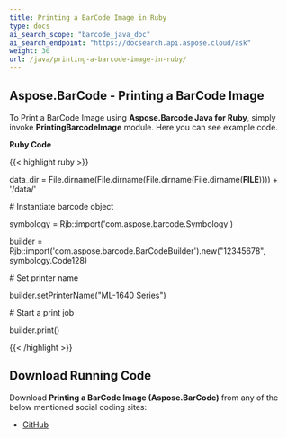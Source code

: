 ```yaml
---
title: Printing a BarCode Image in Ruby
type: docs
ai_search_scope: "barcode_java_doc"
ai_search_endpoint: "https://docsearch.api.aspose.cloud/ask"
weight: 30
url: /java/printing-a-barcode-image-in-ruby/
---
```


## **Aspose.BarCode - Printing a BarCode Image**
To Print a BarCode Image using **Aspose.Barcode Java for Ruby**, simply invoke **PrintingBarcodeImage** module. Here you can see example code.

**Ruby Code**

{{< highlight ruby >}}

 data_dir = File.dirname(File.dirname(File.dirname(File.dirname(__FILE__)))) + '/data/'



\# Instantiate barcode object

symbology = Rjb::import('com.aspose.barcode.Symbology')

builder = Rjb::import('com.aspose.barcode.BarCodeBuilder').new("12345678", symbology.Code128)

\# Set printer name

builder.setPrinterName("ML-1640 Series")

\# Start a print job

builder.print()

{{< /highlight >}}
## **Download Running Code**
Download **Printing a BarCode Image (Aspose.BarCode)** from any of the below mentioned social coding sites:

- [GitHub](https://github.com/aspose-barcode/Aspose.BarCode-for-Java/blob/master/Plugins/Aspose_Barcode_Java_for_Ruby/lib/asposebarcodejava/BarcodeImage/printingbarcodeimage.rb)
